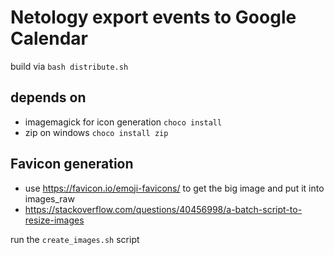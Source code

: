 # Netology export events to Google Calendar

build via `bash distribute.sh`

## depends on
- imagemagick for icon generation `choco install `
- zip on windows `choco install zip`


## Favicon generation 
- use https://favicon.io/emoji-favicons/ to get the big image and put it into images_raw
- https://stackoverflow.com/questions/40456998/a-batch-script-to-resize-images

run the `create_images.sh` script